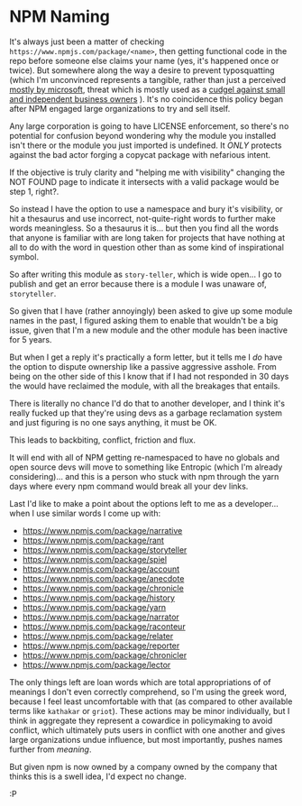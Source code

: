 NPM Naming
==========

It's always just been a matter of checking `https://www.npmjs.com/package/<name>`, then getting functional code in the repo before someone else claims your name (yes, it's happened once or twice). But somewhere along the way a desire to prevent typosquatting (which I'm unconvinced represents a tangible, rather than just a perceived [mostly by microsoft](https://www.searchenginepeople.com/blog/tposquatting.html), threat which is mostly used as a [cudgel against small and independent business owners](https://www.digest.com/Big_Story.php) ). It's no coincidence this policy began after NPM engaged large organizations to try and sell itself.

Any large corporation is going to have LICENSE enforcement, so there's no potential for confusion beyond wondering why the module you installed isn't there or the module you just imported is undefined. It *ONLY* protects against the bad actor forging a copycat package with nefarious intent.

If the objective is truly clarity and "helping me with visibility" changing the NOT FOUND page to indicate it intersects with a valid package would be step 1, right?.

So instead I have the option to use a namespace and bury it's visibility, or hit a thesaurus and use incorrect, not-quite-right words to further make words meaningless. So a thesaurus it is... but then you find all the words that anyone is familiar with are long taken for projects that have nothing at all to do with the word in question other than as some kind of inspirational symbol.

So after writing this module as `story-teller`, which is wide open... I go to publish and get an error because there is a module I was unaware of, `storyteller`.

So given that I have (rather annoyingly) been asked to give up some module names in the past, I figured asking them to enable that wouldn't be a big issue, given that I'm a new module and the other module has been inactive for 5 years.

But when I get a reply it's practically a form letter, but it tells me I *do* have the option to dispute ownership like a passive aggressive asshole. From being on the other side of this I know that if I had not responded in 30 days the would have reclaimed the module, with all the breakages that entails.

There is literally no chance I'd do that to another developer, and I think it's really fucked up that they're using devs as a garbage reclamation system and just figuring is no one says anything, it must be OK.

This leads to backbiting, conflict, friction and flux.

It will end with all of NPM getting re-namespaced to have no globals and open source devs will move to something like Entropic (which I'm already considering)... and this is a person who stuck with npm through the yarn days where every npm command would break all your dev links.

Last I'd like to make a point about the options left to me as a developer... when I use similar words I come up with:
- https://www.npmjs.com/package/narrative
- https://www.npmjs.com/package/rant
- https://www.npmjs.com/package/storyteller
- https://www.npmjs.com/package/spiel
- https://www.npmjs.com/package/account
- https://www.npmjs.com/package/anecdote
- https://www.npmjs.com/package/chronicle
- https://www.npmjs.com/package/history
- https://www.npmjs.com/package/yarn
- https://www.npmjs.com/package/narrator
- https://www.npmjs.com/package/raconteur
- https://www.npmjs.com/package/relater
- https://www.npmjs.com/package/reporter
- https://www.npmjs.com/package/chronicler
- https://www.npmjs.com/package/lector

The only things left are loan words which are total appropriations of of meanings I don't even correctly comprehend, so I'm using the greek word, because I feel least uncomfortable with that (as compared to other available terms like `kathakar` or `griot`). These actions may be minor individually, but I think in aggregate they represent a cowardice in policymaking to avoid conflict, which ultimately puts users in conflict with one another and gives large organizations undue influence, but most importantly, pushes names further from *meaning*.

But given npm is now owned by a company owned by the company that thinks this is a swell idea, I'd expect no change.

:P
